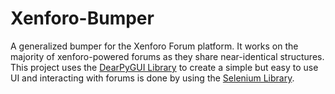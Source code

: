 # Xenforo-Bumper
A generalized bumper for the Xenforo Forum platform. It works on the majority of xenforo-powered forums as they share near-identical structures.
This project uses the [DearPyGUI Library](https://github.com/hoffstadt/DearPyGui) to create a simple but easy to use UI and interacting with forums is done by using the [Selenium Library](https://github.com/SeleniumHQ/selenium).
